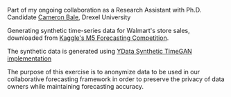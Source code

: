 Part of my ongoing collaboration as a Research Assistant with Ph.D. Candidate [Cameron Bale](https://github.com/cdbale), Drexel University

Generating synthetic time-series data for Walmart's store sales, downloaded from [Kaggle's M5 Forecasting Competition](https://www.kaggle.com/competitions/m5-forecasting-accuracy/data?select=sales_train_validation.csv). 

The synthetic data is generated using [YData Synthetic TimeGAN implementation](https://github.com/ydataai/ydata-synthetic)

The purpose of this exercise is to anonymize data to be used in our collaborative forecasting framework in order to preserve the privacy of data owners while maintaining forecasting accuracy.
